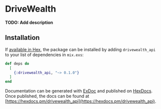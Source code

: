 # DriveWealth

**TODO: Add description**

## Installation

If [available in Hex](https://hex.pm/docs/publish), the package can be installed
by adding `drivewealth_api` to your list of dependencies in `mix.exs`:

```elixir
def deps do
  [
    {:drivewealth_api, "~> 0.1.0"}
  ]
end
```

Documentation can be generated with [ExDoc](https://github.com/elixir-lang/ex_doc)
and published on [HexDocs](https://hexdocs.pm). Once published, the docs can
be found at [https://hexdocs.pm/drivewealth_api](https://hexdocs.pm/drivewealth_api).

